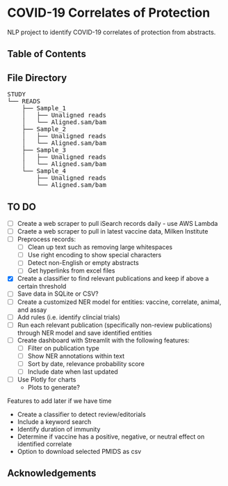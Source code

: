 # COVID-19 Correlates of Protection
NLP project to identify COVID-19 correlates of protection from abstracts.



## Table of Contents

## File Directory

<pre>
STUDY
└── READS
    ├── Sample_1
    │   ├── Unaligned reads
    │   └── Aligned.sam/bam
    ├── Sample_2
    │   ├── Unaligned reads
    │   └── Aligned.sam/bam
    ├── Sample_3
    │   ├── Unaligned reads
    │   └── Aligned.sam/bam
    └── Sample_4
        ├── Unaligned reads
        └── Aligned.sam/bam
</pre>


## TO DO

 
 - [ ] Create a web scraper to pull iSearch records daily - use AWS Lambda
 - [ ] Craete a web scraper to pull in latest vaccine data, Milken Institute
 - [ ] Preprocess records:
    - [ ] Clean up text such as removing large whitespaces
    - [ ] Use right encoding to show special characters
    - [ ] Detect non-English or empty abstracts
    - [ ] Get hyperlinks from excel files
 - [x] Create a classifier to find relevant publications and keep if above a certain threshold
 - [ ] Save data in SQLite or CSV?
 - [ ] Create a customized NER model for entities: vaccine, correlate, animal, and assay
 - [ ] Add rules (i.e. identify clincial trials)
 - [ ] Run each relevant publication (specifically non-review publications) through NER model and save identified entities
 - [ ] Create dashboard with Streamlit with the following features:
    - [ ] Filter on publication type
    - [ ] Show NER annotations within text
    - [ ] Sort by date, relevance probability score
    - [ ] Include date when last updated
 - [ ] Use Plotly for charts
    - Plots to generate?

 
 
 Features to add later if we have time
 
 - Create a classifier to detect review/editorials 
 - Include a keyword search
 - Identify duration of immunity
 - Determine if vaccine has a positive, negative, or neutral effect on identified correlate
 - Option to download selected PMIDS as csv


## Acknowledgements
